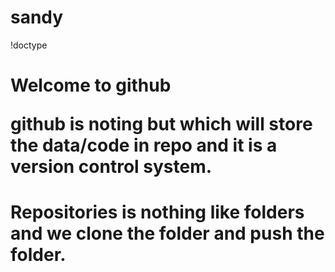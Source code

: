 # sandy
!doctype
<html>
  <head>
    <h1>
      Welcome to github
      <p>
        github is noting but which will store the data/code in repo and it is a version control system.
        <h1>
          Repositories is nothing like folders and we clone the folder and push the folder.
        </h1>
      </p>
      <h1>
        
  </head>
</html>

